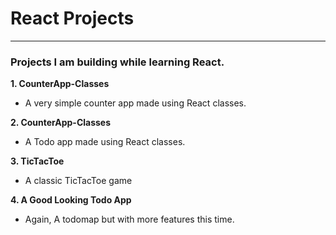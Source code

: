 # React Projects
***
### Projects I am building while learning React.

**1. CounterApp-Classes**
* A very simple counter app made using React classes.

__2. CounterApp-Classes__
* A Todo app made using React classes.

**3. TicTacToe**
* A classic TicTacToe game 

**4. A Good Looking Todo App**
* Again, A todomap but with more features this time.

